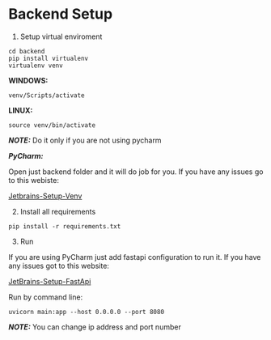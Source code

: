 # Backend Setup

1. Setup virtual enviroment

```
cd backend
pip install virtualenv
virtualenv venv
```

**WINDOWS:**

```
venv/Scripts/activate
```

**LINUX:**

```
source venv/bin/activate
```

**_NOTE:_** Do it only if you are not using pycharm

**_PyCharm:_**

Open just backend folder and it will do job for you. If you have any issues go to this webiste:

[Jetbrains-Setup-Venv](https://www.jetbrains.com/help/pycharm/creating-virtual-environment.html)

2. Install all requirements

```
pip install -r requirements.txt
```

3. Run

If you are using PyCharm just add fastapi configuration to run it. If you have any issues got to this website:

[JetBrains-Setup-FastApi](https://www.jetbrains.com/help/pycharm/fastapi-project.html)

Run by command line:
```
uvicorn main:app --host 0.0.0.0 --port 8080
```

**_NOTE:_** You can change ip address and port number
